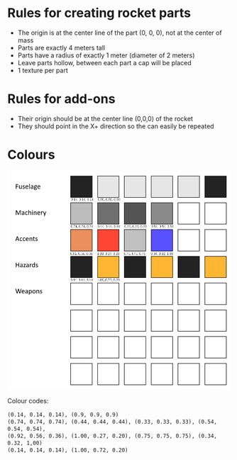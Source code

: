 # Rules for creating rocket parts
- The origin is at the center line of the part (0, 0, 0), not at the center of mass
- Parts are exactly 4 meters tall
- Parts have a radius of exactly 1 meter (diameter of 2 meters)
- Leave parts hollow, between each part a cap will be placed
- 1 texture per part

# Rules for add-ons
- Their origin should be at the center line (0,0,0) of the rocket
- They should point in the X+ direction so the can easily be repeated


# Colours
![Colour Palet](colours.png)

Colour codes:
```
(0.14, 0.14, 0.14), (0.9, 0.9, 0.9)
(0.74, 0.74, 0.74), (0.44, 0.44, 0.44), (0.33, 0.33, 0.33), (0.54, 0.54, 0.54), 
(0.92, 0.56, 0.36), (1.00, 0.27, 0.20), (0.75, 0.75, 0.75), (0.34, 0.32, 1,00)
(0.14, 0.14, 0.14), (1.00, 0.72, 0.20)
```
